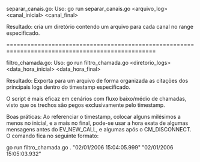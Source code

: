 separar_canais.go: 
Uso: go run separar_canais.go <arquivo_log> <canal_inicial> <canal_final>

Resultado: cria um diretório contendo um arquivo para cada canal no range especificado.

=================================================================================================

filtro_chamada.go:
Uso: go run filtro_chamada.go <diretorio_logs> <data_hora_inicial> <data_hora_final>

Resultado: Exporta para um arquivo de forma organizada as citações dos principais logs dentro do timestamp especificado.

O script é mais eficaz em cenários com fluxo baixo/médio de chamadas, visto que os trechos são pegos exclusivamente pelo timestamp.

Boas práticas: Ao referenciar o timestamp, colocar alguns milésimos a menos no inicial, e a mais no final, pode-se usar a hora exata de algumas mensagens
antes do EV_NEW_CALL, e algumas após o CM_DISCONNECT. O comando fica no seguinte formato:

go run filtro_chamada.go . "02/01/2006 15:04:05.999" "02/01/2006 15:05:03.932"
